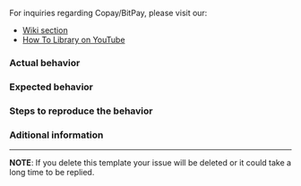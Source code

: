 For inquiries regarding Copay/BitPay, please visit our: 

  * [Wiki section](https://github.com/bitpay/copay/wiki/COPAY---FAQ) 
  * [How To Library on YouTube](https://www.youtube.com/user/BitPayVideos/playlists)

### Actual behavior


### Expected behavior


### Steps to reproduce the behavior


### Aditional information



***
**NOTE**: If you delete this template your issue will be deleted or it could take a long time to be replied.
